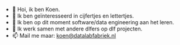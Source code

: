- 👋 Hoi, ik ben Koen.
- 👀 Ik ben geïnteresseerd in cijfertjes en lettertjes.
- 🌱 Ik ben op dit moment software/data engineering aan het leren.
- 💞️ Ik werk samen met andere dlfers op dlf projecten.
- 📫 Mail me maar: koen@datalabfabriek.nl

<!---
kvermdlf/kvermdlf is a ✨ special ✨ repository because its `README.md` (this file) appears on your GitHub profile.
You can click the Preview link to take a look at your changes.
--->
